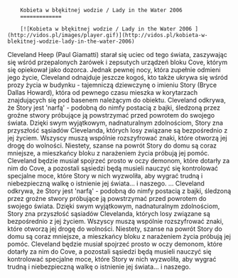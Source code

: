 
        Kobieta w błękitnej wodzie / Lady in the Water 2006 
        =============
        
        [![Kobieta w błękitnej wodzie / Lady in the Water 2006 ](http://vidos.pl/images/player.gif)](http://vidos.pl/kobieta-w-blekitnej-wodzie-lady-in-the-water-2006)
        
        
 Cleveland Heep (Paul Giamatti) starał się uciec od tego świata, zaszywając się wśród przepalonych żarówek i zepsutych urządzeń bloku Cove, którym się opiekował jako dozorca. Jednak pewnej nocy, która zupełnie odmieni jego życie, Cleveland odnajduje jeszcze kogoś, kto także ukrywa się wśród prozy życia w budynku - tajemniczą dziewczynę o imieniu Story (Bryce Dallas Howard), która od pewnego czasu mieszka w korytarzach znajdujących się pod basenem należącym do obiektu. Cleveland odkrywa, że Story jest 'narfą' - podobną do nimfy postacią z bajki, śledzoną przez groźne stwory próbujące ją powstrzymać przed powrotem do swojego świata. Dzięki swym wyjątkowym, nadnaturalnym zdolnościom, Story zna przyszłość sąsiadów Clevelanda, których losy związane są bezpośrednio z jej życiem. Wszyscy muszą wspólnie rozszyfrować znaki, które otworzą jej drogę do wolności. Niestety, szanse na powrót Story do domu są coraz mniejsze, a mieszkańcy bloku z narażeniem życia próbują jej pomóc. Cleveland będzie musiał spojrzeć prosto w oczy demonom, które dotarły za nim do Cove, a pozostali sąsiedzi będą musieli nauczyć się kontrolować specjalne moce, które Story w nich wyzwoliła, aby wygrać trudną i niebezpieczną walkę o istnienie jej świata... i naszego.  ... Cleveland odkrywa, że Story jest 'narfą' - podobną do nimfy postacią z bajki, śledzoną przez groźne stwory próbujące ją powstrzymać przed powrotem do swojego świata. Dzięki swym wyjątkowym, nadnaturalnym zdolnościom, Story zna przyszłość sąsiadów Clevelanda, których losy związane są bezpośrednio z jej życiem. Wszyscy muszą wspólnie rozszyfrować znaki, które otworzą jej drogę do wolności. Niestety, szanse na powrót Story do domu są coraz mniejsze, a mieszkańcy bloku z narażeniem życia próbują jej pomóc. Cleveland będzie musiał spojrzeć prosto w oczy demonom, które dotarły za nim do Cove, a pozostali sąsiedzi będą musieli nauczyć się kontrolować specjalne moce, które Story w nich wyzwoliła, aby wygrać trudną i niebezpieczną walkę o istnienie jej świata... i naszego.
    